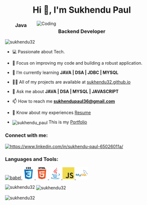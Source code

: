 
<h1 align="center">Hi 👋, I'm Sukhendu Paul</h1>

 <img align="right" alt="Coding" width="400" src="https://cdn.dribbble.com/users/330915/screenshots/3587000/10_coding_dribbble.gif">
<h3 align="center">Java Backend Developer</h3>

<p align="left"> <img src="https://komarev.com/ghpvc/?username=sukhendu32&label=Profile%20views&color=0e75b6&style=flat" alt="sukhendu32" /> </p>

- 💻 Passionate about Tech.

- 🎯 Focus on improving my code and building a robust application.

- 🌱 I’m currently learning **JAVA | DSA | JDBC | MYSQL**

- 👨‍💻 All of my projects are available at [sukhendu32.github.io](sukhendu32.github.io)

- 💬 Ask me about **JAVA | DSA | MYSQL | JAVASCRIPT**

- 📫 How to reach me **sukhendupaul36@gmail.com**

-  📄 Know about my experiences [Resume](https://drive.google.com/file/d/1QrN6UI-cf-KbXSw21UsBZzufkAkdbTyk/view?usp=share_link)

- <img align="center" src="https://img.icons8.com/fluency/48/null/portfolio.png" alt="sukhendu_paul" height="20" width="20" /> This is my <a href="https://sukhendu32.github.io/" target="blank">Portfolio </a>
</p>


<h3 align="left">Connect with me:</h3>
<p align="left">
<a href="https://linkedin.com/in/https://www.linkedin.com/in/sukhendu-paul-65026011a/" target="blank"><img align="center" src="https://raw.githubusercontent.com/rahuldkjain/github-profile-readme-generator/master/src/images/icons/Social/linked-in-alt.svg" alt="https://www.linkedin.com/in/sukhendu-paul-65026011a/" height="30" width="40" /></a>
</p>

<h3 align="left">Languages and Tools:</h3>
<p align="left"> <a href="https://babeljs.io/" target="_blank" rel="noreferrer"> <img src="https://www.vectorlogo.zone/logos/babeljs/babeljs-icon.svg" alt="babel" width="40" height="40"/> </a> <a href="https://www.w3schools.com/css/" target="_blank" rel="noreferrer"> <img src="https://raw.githubusercontent.com/devicons/devicon/master/icons/css3/css3-original-wordmark.svg" alt="css3" width="40" height="40"/> </a> <a href="https://www.w3.org/html/" target="_blank" rel="noreferrer"> <img src="https://raw.githubusercontent.com/devicons/devicon/master/icons/html5/html5-original-wordmark.svg" alt="html5" width="40" height="40"/> </a> <a href="https://www.java.com" target="_blank" rel="noreferrer"> <img src="https://raw.githubusercontent.com/devicons/devicon/master/icons/java/java-original.svg" alt="java" width="40" height="40"/> </a> <a href="https://developer.mozilla.org/en-US/docs/Web/JavaScript" target="_blank" rel="noreferrer"> <img src="https://raw.githubusercontent.com/devicons/devicon/master/icons/javascript/javascript-original.svg" alt="javascript" width="40" height="40"/> </a> <a href="https://www.mysql.com/" target="_blank" rel="noreferrer"> <img src="https://raw.githubusercontent.com/devicons/devicon/master/icons/mysql/mysql-original-wordmark.svg" alt="mysql" width="40" height="40"/> </a> </p>

<p><img align="left" src="https://github-readme-stats.vercel.app/api/top-langs?username=sukhendu32&show_icons=true&locale=en&layout=compact" alt="sukhendu32" /></p>

<p>&nbsp;<img align="center" src="https://github-readme-stats.vercel.app/api?username=sukhendu32&show_icons=true&locale=en" alt="sukhendu32" /></p>

<p><img align="center" src="https://github-readme-streak-stats.herokuapp.com/?user=sukhendu32&" alt="sukhendu32" /></p>
